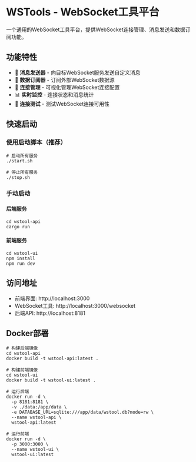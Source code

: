# WSTools - WebSocket工具平台

一个通用的WebSocket工具平台，提供WebSocket连接管理、消息发送和数据订阅功能。

## 功能特性

- 🚀 **消息发送器** - 向目标WebSocket服务发送自定义消息
- 📡 **数据订阅器** - 订阅外部WebSocket数据源
- 🔧 **连接管理** - 可视化管理WebSocket连接配置
- 📊 **实时监控** - 连接状态和消息统计
- 🧪 **连接测试** - 测试WebSocket连接可用性

## 快速启动

### 使用启动脚本（推荐）

```shell
# 启动所有服务
./start.sh

# 停止所有服务
./stop.sh
```

### 手动启动

#### 后端服务
```shell
cd wstool-api
cargo run
```

#### 前端服务
```shell
cd wstool-ui
npm install
npm run dev
```

## 访问地址

- 前端界面: http://localhost:3000
- WebSocket工具: http://localhost:3000/websocket
- 后端API: http://localhost:8181

## Docker部署

```shell
# 构建后端镜像
cd wstool-api
docker build -t wstool-api:latest .

# 构建前端镜像
cd wstool-ui
docker build -t wstool-ui:latest .

# 运行后端
docker run -d \
  -p 8181:8181 \
  -v ./data:/app/data \
  -e DATABASE_URL=sqlite:///app/data/wstool.db?mode=rw \
  --name wstool-api \
  wstool-api:latest

# 运行前端
docker run -d \
  -p 3000:3000 \
  --name wstool-ui \
  wstool-ui:latest
```